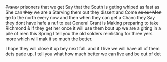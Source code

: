 ~~Prsner~~ prisoners that we get Say that the South is geting whiped as fast as She can ~~they~~ we are a Starving them out they dissert and Come ~~as our Men go~~ to the north every now and then when they can get a Chanc they Say they dont have hafe a nuf to eat  General Grant is Making preparing to take Richmond & if they get her once it will use them bout up  we are a giting in a pile of men this Spring I tell you the old solders reinlisting for three yers more which will mak it so much the better.

I hope they will close it up bey next fall. and if I live we will have all of them dets pade up. I tell you what how much better we can live and be out of det
